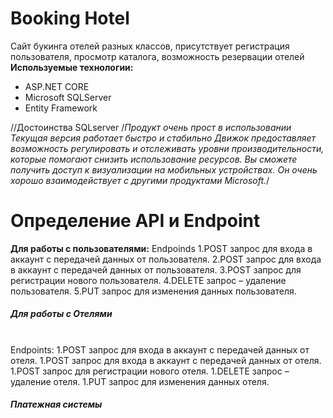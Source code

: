 # Booking Hotel
Сайт букинга отелей разных классов, присутствует регистрация пользователя, просмотр каталога, возможность резервации отелей
<br>
**Используемые технологии:**
  - ASP.NET CORE
  - Microsoft SQLServer
  - Entity Framework
  
  
  //Достоинства SQLserver
  /*Продукт очень прост в использовании
Текущая версия работает быстро и стабильно
Движок предоставляет возможность регулировать и отслеживать уровни производительности, которые помогают снизить использование ресурсов.
Вы сможете получить доступ к визуализации на мобильных устройствах.
Он очень хорошо взаимодействует с другими продуктами Microsoft.*/

# Определение API и Endpoint

**Для работы с пользователями:**
    Endpoinds
		1.POST запрос для входа в аккаунт с передачей данных от пользователя.
		2.POST запрос для входа в аккаунт с передачей данных от пользователя.
		3.POST запрос для регистрации нового пользователя.
		4.DELETE запрос – удаление пользователя.
		5.PUT запрос для изменения данных пользователя.
	<h5>Для работы с Отелями</h5>
	<br>
	Endpoints:
		1.POST запрос для входа в аккаунт с передачей данных от отеля.
		1.POST запрос для входа в аккаунт с передачей данных от отеля.
		1.POST запрос для регистрации нового отеля.
		1.DELETE запрос – удаление отеля.
		1.PUT запрос для изменения данных отеля.
	<h5>Платежная системы<h5>

